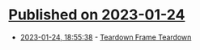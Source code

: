 # [Published on 2023-01-24](index.md)

* [2023-01-24, 18:55:38](https://lobste.rs/s/q2y5qh/teardown_frame_teardown) - [Teardown Frame Teardown](https://acko.net/blog/teardown-frame-teardown/)
